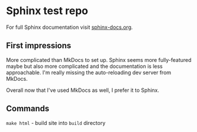 # Sphinx test repo

For full Sphinx documentation visit [sphinx-docs.org](https://www.sphinx-doc.org/en/master/).

## First impressions

More complicated than MkDocs to set up. Sphinx seems more fully-featured maybe but also more complicated and the documentation is less approachable. I'm really missing the auto-reloading dev server from MkDocs.

Overall now that I've used MkDocs as well, I prefer it to Sphinx.

## Commands

`make html` - build site into `build` directory
